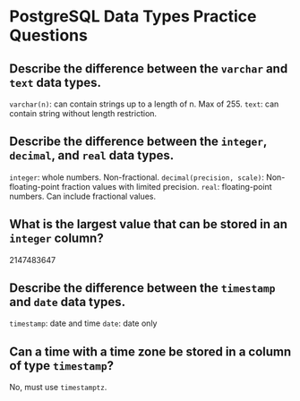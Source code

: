 # PostgreSQL Data Types Practice Questions
## Describe the difference between the `varchar` and `text` data types.

`varchar(n)`: can contain strings up to a length of n. Max of 255.
`text`: can contain string without length restriction.

## Describe the difference between the `integer`, `decimal`, and `real` data types.

`integer`: whole numbers. Non-fractional.
`decimal(precision, scale)`: Non-floating-point fraction values with limited precision.
`real`: floating-point numbers. Can include fractional values.

## What is the largest value that can be stored in an `integer` column?
2147483647

## Describe the difference between the `timestamp` and `date` data types.
`timestamp`: date and time
`date`: date only

## Can a time with a time zone be stored in a column of type `timestamp`?
No, must use `timestamptz`.